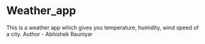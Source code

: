 # Weather_app
This is a weather app which gives you temperature, humidity, wind speed of a city.
Author - Abhishek Rauniyar

